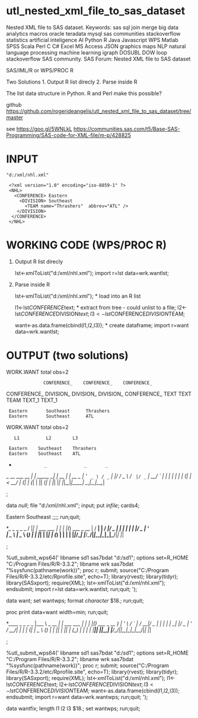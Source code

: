 # utl_nested_xml_file_to_sas_dataset
 Nested XML file to SAS dataset.  Keywords: sas sql join merge big data analytics macros oracle teradata mysql sas communities stackoverflow statistics artificial inteligence AI Python R Java Javascript WPS Matlab SPSS Scala Perl C C# Excel MS Access JSON graphics maps NLP natural language processing machine learning igraph DOSUBL DOW loop stackoverflow SAS community.
SAS Forum: Nested XML file to SAS dataset

SAS/IML/R or WPS/PROC R

  Two Solutions
     1. Output R list direcly
     2. Parse inside R

The list data structure in Python. R and Perl make this possible?

github
https://github.com/rogerjdeangelis/utl_nested_xml_file_to_sas_dataset/tree/master

see
https://goo.gl/5WNLkL
https://communities.sas.com/t5/Base-SAS-Programming/SAS-code-for-XML-file/m-p/428825


INPUT
=====

    "d:/xml/nhl.xml"

     <?xml version="1.0" encoding="iso-8859-1" ?>
     <NHL>
       <CONFERENCE> Eastern
         <DIVISION> Southeast
           <TEAM name="Thrashers"  abbrev="ATL" />
        </DIVISION>
      </CONFERENCE>
     </NHL>


WORKING CODE  (WPS/PROC R)
===========================


  1. Output R list direcly

     lst<-xmlToList("d:/xml/nhl.xml");
     import r=lst data=wrk.wantlst;

  2. Parse inside R

     lst<-xmlToList("d:/xml/nhl.xml");  * load into an R list

     l1<-lst$CONFERENCE$text;           * extract from tree - could unlist to a file;
     l2<-lst$CONFERENCE$DIVISION$text;
     l3<-lst$CONFERENCE$DIVISION$TEAM;

     want<-as.data.frame(cbind(l1,l2,l3)); * create dataframe;
     import r=want data=wrk.wantlst;

OUTPUT (two solutions)
======

 WORK.WANT total obs=2

                  CONFERENCE_    CONFERENCE_    CONFERENCE_
   CONFERENCE_     DIVISION_      DIVISION_      DIVISION_     CONFERENCE_
      TEXT           TEXT           TEAM          TEXT_1         TEXT_1

     Eastern       Southeast      Thrashers
     Eastern       Southeast      ATL


  WORK.WANT total obs=2

       L1          L2        L3

     Eastern    Southeast    Thrashers
     Eastern    Southeast    ATL

*                _              _       _
 _ __ ___   __ _| | _____    __| | __ _| |_ __ _
| '_ ` _ \ / _` | |/ / _ \  / _` |/ _` | __/ _` |
| | | | | | (_| |   <  __/ | (_| | (_| | || (_| |
|_| |_| |_|\__,_|_|\_\___|  \__,_|\__,_|\__\__,_|

;

data _null_;
file "d:/xml/nhl.xml";
input;
put _infile_;
cards4;
<?xml version="1.0" encoding="iso-8859-1" ?>
<NHL>
  <CONFERENCE> Eastern
    <DIVISION> Southeast
      <TEAM name="Thrashers"  abbrev="ATL" />
   </DIVISION>
 </CONFERENCE>
</NHL>
;;;;
run;quit;

*_     _               _       _   _
/ |___| |_   ___  ___ | |_   _| |_(_) ___  _ __
| / __| __| / __|/ _ \| | | | | __| |/ _ \| '_ \
| \__ \ |_  \__ \ (_) | | |_| | |_| | (_) | | | |
|_|___/\__| |___/\___/|_|\__,_|\__|_|\___/|_| |_|

;


%utl_submit_wps64('
libname sd1 sas7bdat "d:/sd1";
options set=R_HOME "C:/Program Files/R/R-3.3.2";
libname wrk sas7bdat "%sysfunc(pathname(work))";
proc r;
submit;
source("C:/Program Files/R/R-3.3.2/etc/Rprofile.site", echo=T);
library(rvest);
library(tidyr);
library(SASxport);
require(XML);
lst<-xmlToList("d:/xml/nhl.xml");
endsubmit;
import r=lst data=wrk.wantlst;
run;quit;
');

data want;
  set wantwps;
  format _character_ $18.;
run;quit;

proc print data=want width=min;
run;quit;


*____            _             _       _   _
|___ \ _ __   __| |  ___  ___ | |_   _| |_(_) ___  _ __
  __) | '_ \ / _` | / __|/ _ \| | | | | __| |/ _ \| '_ \
 / __/| | | | (_| | \__ \ (_) | | |_| | |_| | (_) | | | |
|_____|_| |_|\__,_| |___/\___/|_|\__,_|\__|_|\___/|_| |_|

;

%utl_submit_wps64('
libname sd1 sas7bdat "d:/sd1";
options set=R_HOME "C:/Program Files/R/R-3.3.2";
libname wrk sas7bdat "%sysfunc(pathname(work))";
proc r;
submit;
source("C:/Program Files/R/R-3.3.2/etc/Rprofile.site", echo=T);
library(rvest);
library(tidyr);
library(SASxport);
require(XML);
lst<-xmlToList("d:/xml/nhl.xml");
l1<-lst$CONFERENCE$text;
l2<-lst$CONFERENCE$DIVISION$text;
l3<-lst$CONFERENCE$DIVISION$TEAM;
want<-as.data.frame(cbind(l1,l2,l3));
endsubmit;
import r=want data=wrk.wantwps;
run;quit;
');

data wantfix;
  length l1 l2 l3 $18.;
  set wantwps;
run;quit;


